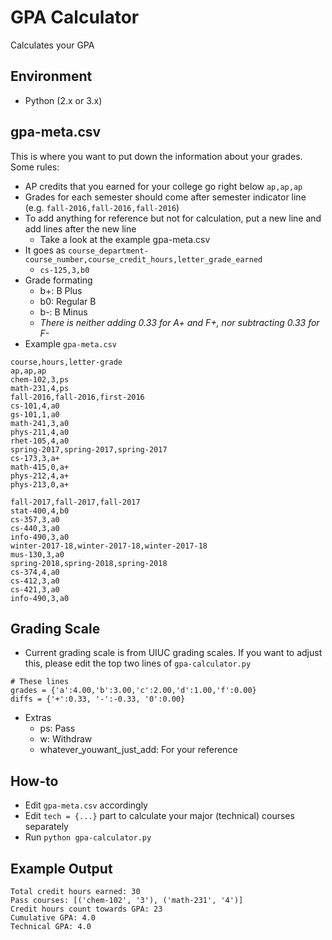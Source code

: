 # GPA Calculator
Calculates your GPA

## Environment
- Python (2.x or 3.x)

## gpa-meta.csv
This is where you want to put down the information about your grades.  
Some rules:
- AP credits that you earned for your college go right below `ap,ap,ap`
- Grades for each semester should come after semester indicator line (e.g. `fall-2016,fall-2016,fall-2016`)
- To add anything for reference but not for calculation, put a new line and add lines after the new line
	- Take a look at the example gpa-meta.csv
- It goes as `course_department-course_number,course_credit_hours,letter_grade_earned`
	- `cs-125,3,b0`
- Grade formating
	- b+: B Plus
	- b0: Regular B
	- b-: B Minus
	- *There is neither adding 0.33 for A+ and F+, nor subtracting 0.33 for F-*
- Example `gpa-meta.csv`
```
course,hours,letter-grade
ap,ap,ap
chem-102,3,ps
math-231,4,ps
fall-2016,fall-2016,first-2016
cs-101,4,a0
gs-101,1,a0
math-241,3,a0
phys-211,4,a0
rhet-105,4,a0
spring-2017,spring-2017,spring-2017
cs-173,3,a+
math-415,0,a+
phys-212,4,a+
phys-213,0,a+

fall-2017,fall-2017,fall-2017
stat-400,4,b0
cs-357,3,a0
cs-440,3,a0
info-490,3,a0
winter-2017-18,winter-2017-18,winter-2017-18
mus-130,3,a0
spring-2018,spring-2018,spring-2018
cs-374,4,a0
cs-412,3,a0
cs-421,3,a0
info-490,3,a0
```
## Grading Scale
- Current grading scale is from UIUC grading scales.  If you want to adjust this, please edit the top two lines of `gpa-calculator.py`
```
# These lines
grades = {'a':4.00,'b':3.00,'c':2.00,'d':1.00,'f':0.00}
diffs = {'+':0.33, '-':-0.33, '0':0.00}
```
- Extras
	- ps: Pass
	- w: Withdraw
	- whatever_youwant_just_add: For your reference

## How-to
- Edit `gpa-meta.csv` accordingly
- Edit `tech = {...}` part to calculate your major (technical) courses separately
- Run `python gpa-calculator.py`

## Example Output
```
Total credit hours earned: 30
Pass courses: [('chem-102', '3'), ('math-231', '4')]
Credit hours count towards GPA: 23
Cumulative GPA: 4.0
Technical GPA: 4.0
```
